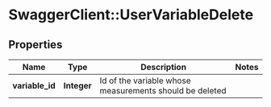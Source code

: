 # SwaggerClient::UserVariableDelete

## Properties
Name | Type | Description | Notes
------------ | ------------- | ------------- | -------------
**variable_id** | **Integer** | Id of the variable whose measurements should be deleted | 


